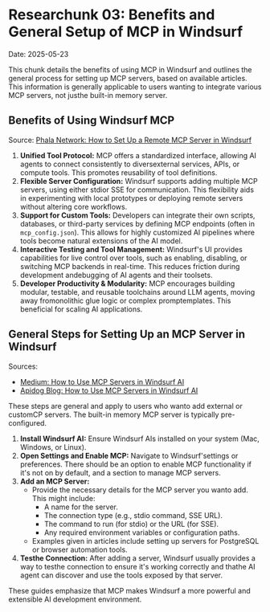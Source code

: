# Researchunk 03: Benefits and General Setup of MCP in Windsurf

Date: 2025-05-23

This chunk details the benefits of using MCP in Windsurf and outlines the general process for setting up MCP servers, based on available articles. This information is generally applicable to users wanting to integrate various MCP servers, not justhe built-in memory server.

## Benefits of Using Windsurf MCP

Source: [Phala Network: How to Set Up a Remote MCP Server in Windsurf](https://phala.network/posts/How-to-Set-Up-a-Remote-MCP-Server-in-Windsurf)

1.  **Unified Tool Protocol:** MCP offers a standardized interface, allowing AI agents to connect consistently to diversexternal services, APIs, or compute tools. This promotes reusability of tool definitions.
2.  **Flexible Server Configuration:** Windsurf supports adding multiple MCP servers, using either stdior SSE for communication. This flexibility aids in experimenting with local prototypes or deploying remote servers without altering core workflows.
3.  **Support for Custom Tools:** Developers can integrate their own scripts, databases, or third-party services by defining MCP endpoints (often in `mcp_config.json`). This allows for highly customized AI pipelines where tools become natural extensions of the AI model.
4.  **Interactive Testing and Tool Management:** Windsurf's UI provides capabilities for live control over tools, such as enabling, disabling, or switching MCP backends in real-time. This reduces friction during development andebugging of AI agents and their toolsets.
5.  **Developer Productivity & Modularity:** MCP encourages building modular, testable, and reusable toolchains around LLM agents, moving away fromonolithic glue logic or complex promptemplates. This beneficial for scaling AI applications.

## General Steps for Setting Up an MCP Server in Windsurf

Sources:
- [Medium: How to Use MCP Servers in Windsurf AI](https://roobia.medium.com/how-to-use-mcp-servers-in-windsurf-ai-and-level-up-like-a-10x-developer-b26a043dd7b3)
- [Apidog Blog: How to Use MCP Servers in Windsurf AI](https://apidog.com/blog/windsurf-mcp-servers/)

These steps are general and apply to users who wanto add external or customCP servers. The built-in memory MCP server is typically pre-configured.

1.  **Install Windsurf AI:** Ensure Windsurf AIs installed on your system (Mac, Windows, or Linux).
2.  **Open Settings and Enable MCP:** Navigate to Windsurf'settings or preferences. There should be an option to enable MCP functionality if it's not on by default, and a section to manage MCP servers.
3.  **Add an MCP Server:**
    *   Provide the necessary details for the MCP server you wanto add. This might include:
        *   A name for the server.
        *   The connection type (e.g., stdio command, SSE URL).
        *   The command to run (for stdio) or the URL (for SSE).
        *   Any required environment variables or configuration paths.
    *   Examples given in articles include setting up servers for PostgreSQL or browser automation tools.
4.  **Testhe Connection:** After adding a server, Windsurf usually provides a way to testhe connection to ensure it's working correctly and thathe AI agent can discover and use the tools exposed by that server.

These guides emphasize that MCP makes Windsurf a more powerful and extensible AI development environment.
